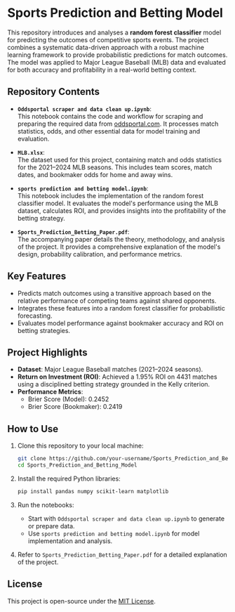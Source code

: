 # **Sports Prediction and Betting Model**

This repository introduces and analyses a **random forest classifier** model for predicting the outcomes of competitive sports events. The project combines a systematic data-driven approach with a robust machine learning framework to provide probabilistic predictions for match outcomes. The model was applied to Major League Baseball (MLB) data and evaluated for both accuracy and profitability in a real-world betting context.

## **Repository Contents**

- **`Oddsportal scraper and data clean up.ipynb`**:  
  This notebook contains the code and workflow for scraping and preparing the required data from [oddsportal.com](https://www.oddsportal.com). It processes match statistics, odds, and other essential data for model training and evaluation.

- **`MLB.xlsx`**:  
  The dataset used for this project, containing match and odds statistics for the 2021–2024 MLB seasons. This includes team scores, match dates, and bookmaker odds for home and away wins.

- **`sports prediction and betting model.ipynb`**:  
  This notebook includes the implementation of the random forest classifier model. It evaluates the model's performance using the MLB dataset, calculates ROI, and provides insights into the profitability of the betting strategy.

- **`Sports_Prediction_Betting_Paper.pdf`**:  
  The accompanying paper details the theory, methodology, and analysis of the project. It provides a comprehensive explanation of the model's design, probability calibration, and performance metrics.

## **Key Features**
- Predicts match outcomes using a transitive approach based on the relative performance of competing teams against shared opponents.
- Integrates these features into a random forest classifier for probabilistic forecasting.
- Evaluates model performance against bookmaker accuracy and ROI on betting strategies.

## **Project Highlights**
- **Dataset**: Major League Baseball matches (2021–2024 seasons).
- **Return on Investment (ROI)**: Achieved a 1.95% ROI on 4431 matches using a disciplined betting strategy grounded in the Kelly criterion.
- **Performance Metrics**:
  - Brier Score (Model): 0.2452
  - Brier Score (Bookmaker): 0.2419

## **How to Use**
1. Clone this repository to your local machine:
   ```bash
   git clone https://github.com/your-username/Sports_Prediction_and_Betting_Model.git
   cd Sports_Prediction_and_Betting_Model
2. Install the required Python libraries:
   ```bash
   pip install pandas numpy scikit-learn matplotlib
3. Run the notebooks:
   - Start with `Oddsportal scraper and data clean up.ipynb` to generate or prepare data.
   - Use `sports prediction and betting model.ipynb` for model implementation and analysis.

4. Refer to `Sports_Prediction_Betting_Paper.pdf` for a detailed explanation of the project.

## **License**
This project is open-source under the [MIT License](LICENSE).

